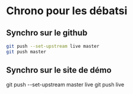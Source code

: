 # Chrono pour les débatsi


## Synchro sur le github
```BASH
git push --set-upstream live master
git push master
```

## Synchro sur le site de démo
git push --set-upstream master live
git push live

